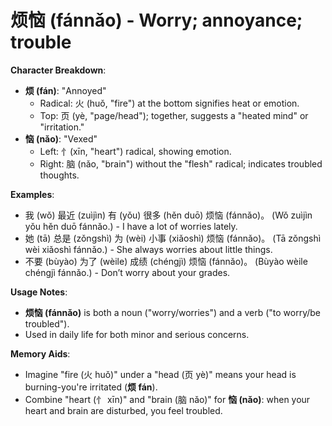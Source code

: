 # **烦恼 (fánnǎo) - Worry; annoyance; trouble**

**Character Breakdown**:  
- **烦 (fán)**: "Annoyed"
  - Radical: 火 (huǒ, "fire") at the bottom signifies heat or emotion.
  - Top: 页 (yè, "page/head"); together, suggests a "heated mind" or "irritation."  
- **恼 (nǎo)**: "Vexed"
  - Left: 忄(xīn, "heart") radical, showing emotion.
  - Right: 脑 (nǎo, "brain") without the "flesh" radical; indicates troubled thoughts.

**Examples**:  
- 我 (wǒ) 最近 (zuìjìn) 有 (yǒu) 很多 (hěn duō) 烦恼 (fánnǎo)。 (Wǒ zuìjìn yǒu hěn duō fánnǎo.) - I have a lot of worries lately.  
- 她 (tā) 总是 (zǒngshì) 为 (wèi) 小事 (xiǎoshì) 烦恼 (fánnǎo)。 (Tā zǒngshì wèi xiǎoshì fánnǎo.) - She always worries about little things.  
- 不要 (bùyào) 为了 (wèile) 成绩 (chéngjì) 烦恼 (fánnǎo)。 (Bùyào wèile chéngjì fánnǎo.) - Don’t worry about your grades.

**Usage Notes**:  
- **烦恼 (fánnǎo)** is both a noun ("worry/worries") and a verb ("to worry/be troubled").  
- Used in daily life for both minor and serious concerns.

**Memory Aids**:  
- Imagine "fire (火 huǒ)" under a "head (页 yè)" means your head is burning-you're irritated (**烦 fán**).  
- Combine "heart (忄 xīn)" and "brain (脑 nǎo)" for **恼 (nǎo)**: when your heart and brain are disturbed, you feel troubled.